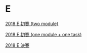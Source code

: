 # E

[2018 E 初賽 (two module)](E%205d71cce6b9b54b5dae71220c3874d26b/2018%20E%20%E5%88%9D%E8%B3%BD%20(two%20module)%20d2bf413daf7545279d093c7872290680.md)

[2018 E 初賽 (one module + one task)](E%205d71cce6b9b54b5dae71220c3874d26b/2018%20E%20%E5%88%9D%E8%B3%BD%20(one%20module%20+%20one%20task)%20ee88d09dc50040bd9f638259ba9e1b60.md)

[2018 E 決賽 ](E%205d71cce6b9b54b5dae71220c3874d26b/2018%20E%20%E6%B1%BA%E8%B3%BD%20c98f561f646a4a37bd60ccd053bd7dd1.md)